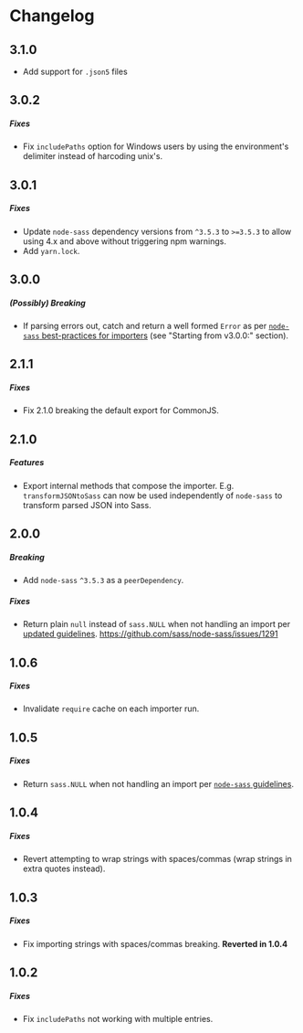 # Changelog

## 3.1.0
* Add support for `.json5` files

## 3.0.2
##### Fixes
* Fix `includePaths` option for Windows users by using the environment's delimiter instead of harcoding unix's.

## 3.0.1
##### Fixes
* Update `node-sass` dependency versions from `^3.5.3` to `>=3.5.3` to allow using 4.x and above without triggering npm warnings.
* Add `yarn.lock`.

## 3.0.0
##### (Possibly) Breaking
* If parsing errors out, catch and return a well formed `Error` as per [`node-sass` best-practices for importers](https://github.com/sass/node-sass/blob/dc92c18e1dffd4acbab69e76c4bcda238f52da27/README.md#importer--v200---experimental) (see "Starting from v3.0.0:" section).

## 2.1.1
##### Fixes
* Fix 2.1.0 breaking the default export for CommonJS.

## 2.1.0
##### Features
* Export internal methods that compose the importer. E.g. `transformJSONtoSass` can now be used independently of `node-sass` to transform parsed JSON into Sass.

## 2.0.0
##### Breaking
* Add `node-sass` `^3.5.3` as a `peerDependency`.

##### Fixes
* Return plain `null` instead of `sass.NULL` when not handling an import per [updated guidelines](https://github.com/sass/node-sass/blob/master/README.md#importer--v200---experimental). https://github.com/sass/node-sass/issues/1291

## 1.0.6
##### Fixes
* Invalidate `require` cache on each importer run.

## 1.0.5
##### Fixes
* Return `sass.NULL` when not handling an import per [`node-sass` guidelines](https://github.com/sass/node-sass/blob/fe8dbae1ddbbb602bf508d63b558a003f496f9b6/README.md#importer--v200---experimental).

## 1.0.4
##### Fixes
* Revert attempting to wrap strings with spaces/commas (wrap strings in extra quotes instead).

## 1.0.3
##### Fixes
* Fix importing strings with spaces/commas breaking. **Reverted in 1.0.4**

## 1.0.2
##### Fixes
* Fix `includePaths` not working with multiple entries.
